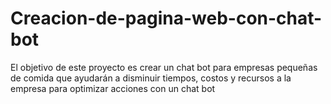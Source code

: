 # Creacion-de-pagina-web-con-chat-bot
El objetivo de este proyecto es crear un chat bot para empresas pequeñas de comida que ayudarán a disminuir tiempos, costos y recursos a la empresa para optimizar acciones con un chat bot
